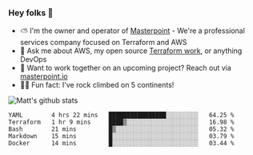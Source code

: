 

### Hey folks 👋

- ⛅️ I'm the owner and operator of [Masterpoint](https://masterpoint.io) - We're a professional services company focused on Terraform and AWS
- 💬 Ask me about AWS, my open source [Terraform work](https://github.com/masterpointio?q=terraform&type=&language=hcl), or anything DevOps
- 🔨 Want to work together on an upcoming project? Reach out via [masterpoint.io](https://masterpoint.io)
- 🧗‍♂️ Fun fact: I've rock climbed on 5 continents! 


![Matt's github stats](https://github-readme-stats.vercel.app/api?username=Gowiem&count_private=true&theme=cobalt&show_icons=true)

<!--START_SECTION:waka-->
```text
YAML        4 hrs 22 mins   ████████████████░░░░░░░░░   64.25 % 
Terraform   1 hr 9 mins     ████▒░░░░░░░░░░░░░░░░░░░░   16.98 % 
Bash        21 mins         █▒░░░░░░░░░░░░░░░░░░░░░░░   05.32 % 
Markdown    15 mins         █░░░░░░░░░░░░░░░░░░░░░░░░   03.79 % 
Docker      14 mins         █░░░░░░░░░░░░░░░░░░░░░░░░   03.44 % 
```
<!--END_SECTION:waka-->
